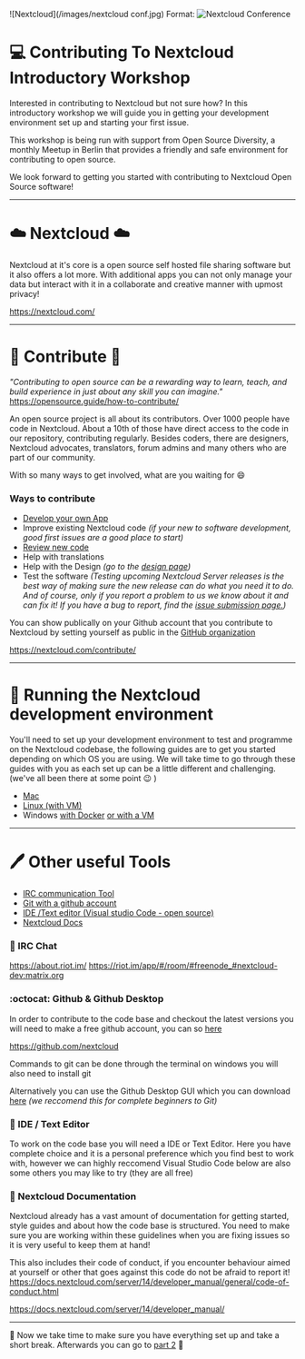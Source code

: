 ![Nextcloud](/images/nextcloud conf.jpg)
Format: ![Nextcloud Conference](url)

# :computer: Contributing To Nextcloud Introductory Workshop
Interested in contributing to Nextcloud but not sure how? In this introductory workshop we will guide you in getting your development environment set up and starting your first issue.

This workshop is being run with support from Open Source Diversity, a monthly Meetup in Berlin that provides a friendly and safe environment for contributing to open source.

We look forward to getting you started with contributing to Nextcloud Open Source software!

***

# :cloud: Nextcloud :cloud:
Nextcloud at it's core is a open source self hosted file sharing software but it also offers a lot more. With additional apps you can not only manage your data but interact with it in a collaborate and creative manner with upmost privacy!

https://nextcloud.com/

***

# :woman: Contribute :man:
*"Contributing to open source can be a rewarding way to learn, teach, and build experience in just about any skill you can imagine."*
https://opensource.guide/how-to-contribute/

An open source project is all about its contributors. Over 1000 people have code in Nextcloud. About a 10th of those have direct access to the code in our repository, contributing regularly. Besides coders, there are designers, Nextcloud advocates, translators, forum admins and many others who are part of our community.

With so many ways to get involved, what are you waiting for :smile:

### Ways to contribute
* [Develop your own App](https://docs.nextcloud.com/server/14/developer_manual/app/)
* Improve existing Nextcloud code *(if your new to software development, good first issues are a good place to start)*
* [Review new code](https://nextcloud.com/blog/get-involved-in-nextcloud-by-reviewing-pulls/)
* Help with translations
* Help with the Design *(go to the [design page](https://nextcloud.com/contribute/design/))*
* Test the software
*(Testing upcoming Nextcloud Server releases is the best way of making sure the new release can do what you need it to do. And of course, only if you report a problem to us we know about it and can fix it! If you have a bug to report, find the [issue submission page.](https://github.com/nextcloud/server/blob/master/CONTRIBUTING.md))*

You can show publically on your Github account that you contribute to Nextcloud by setting yourself as public in the [GitHub organization](https://github.com/orgs/nextcloud/people)

https://nextcloud.com/contribute/

***

# :memo: Running the Nextcloud development environment
You'll need to set up your development environment to test and programme on the Nextcloud codebase, the following guides are to get you started depending on which OS you are using. We will take time to go through these guides with you as each set up can be a little different and challenging. (we've all been there at some point :wink: )

* [Mac](https://github.com/sleepypioneer/ContributingToNextcloudIntroductoryWorkshop/blob/master/NextcloudMacDevelopmentEnvironment.md)
* [Linux (with VM)](https://github.com/David-Development/nextcloud-dev-docker/blob/master/README.md)
* Windows [with Docker](https://github.com/David-Development/nextcloud-dev-docker/blob/master/README.md)
          [or with a VM](https://github.com/sleepypioneer/ContributingToNextcloudIntroductoryWorkshop/blob/master/NextcloudWindowsDevelopmentEnvironment.md)

***

# :pen: Other useful Tools

* [IRC communication Tool]()
* [Git with a github account]()
* [IDE /Text editor (Visual studio Code - open source)]()
* [Nextcloud Docs]()

### :loudspeaker: IRC Chat

https://about.riot.im/
https://riot.im/app/#/room/#freenode_#nextcloud-dev:matrix.org

### :octocat: Github & Github Desktop

In order to contribute to the code base and checkout the latest versions you will need to make a free github account, you can so [here](https://github.com)

https://github.com/nextcloud

Commands to git can be done through the terminal on windows you will also need to install git

Alternatively you can use the Github Desktop GUI which you can download [here](https://desktop.github.com/) *(we reccomend this for complete beginners to Git)*

### :gem: IDE / Text Editor

To work on the code base you will need a IDE or Text Editor. 
Here you have complete choice and it is a personal preference which you find best to work with, however we can highly reccomend Visual Studio Code below are also some others you may like to try (they are all free)

### :blue_book: Nextcloud Documentation
Nextcloud already has a vast amount of documentation for getting started, style guides and about how the code base is structured. You need to make sure you are working within these guidelines when you are fixing issues so it is very useful to keep them at hand!

This also includes their code of conduct, if you encounter behaviour aimed at yourself or other that goes against this code do not be afraid to report it! https://docs.nextcloud.com/server/14/developer_manual/general/code-of-conduct.html

https://docs.nextcloud.com/server/14/developer_manual/

***

:tada: Now we take time to make sure you have everything set up and take a short break. Afterwards you can go to [part 2]() :tada:
